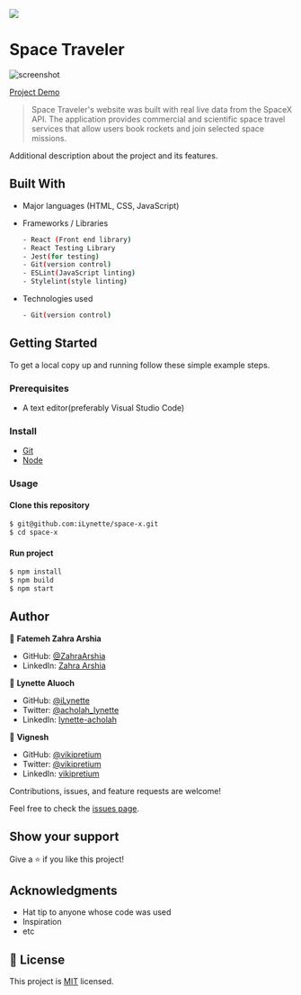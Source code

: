 ![](https://img.shields.io/badge/SpaceTraveler-violet)

# Space Traveler

![screenshot](./src/images/spacex.gif)

[Project Demo]()

> Space Traveler's website was built with real live data from the SpaceX API. The application provides commercial and scientific space travel services that allow users book rockets and join selected space missions.

Additional description about the project and its features.

## Built With

- Major languages (HTML, CSS, JavaScript)

- Frameworks / Libraries

  ```bash
  - React (Front end library)
  - React Testing Library
  - Jest(for testing)
  - Git(version control)
  - ESLint(JavaScript linting)
  - Stylelint(style linting)
  ```

- Technologies used

  ```bash
  - Git(version control)
  ```

## Getting Started

To get a local copy up and running follow these simple example steps.

### Prerequisites

- A text editor(preferably Visual Studio Code)

### Install

- [Git](https://git-scm.com/downloads)
- [Node](https://nodejs.org/en/download/)

### Usage

#### Clone this repository

```bash
$ git@github.com:iLynette/space-x.git
$ cd space-x
```

#### Run project

```bash
$ npm install
$ npm build
$ npm start
```

## Author

👤 **Fatemeh Zahra Arshia**

- GitHub: [@ZahraArshia](https://github.com/ZahraArshia)
- LinkedIn: [Zahra Arshia](https://www.linkedin.com/in/zahra-arshia/)

👤 **Lynette Aluoch**

- GitHub: [@iLynette](https://github.com/iLynette)
- Twitter: [@acholah_lynette](https://twitter.com/acholah_lynette)
- LinkedIn: [lynette-acholah](https://linkedin.com/in/lynette-acholah)

👤 **Vignesh**

- GitHub: [@vikipretium](https://github.com/vikipretium)
- Twitter: [@vikipretium](https://twitter.com/vikipretium)
- LinkedIn: [vikipretium](https://linkedin.com/in/vikipretium)

Contributions, issues, and feature requests are welcome!

Feel free to check the [issues page](../../issues/).

## Show your support

Give a ⭐️ if you like this project!

## Acknowledgments

- Hat tip to anyone whose code was used
- Inspiration
- etc

## 📝 License

This project is [MIT](./MIT.md) licensed.
